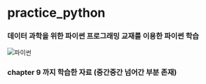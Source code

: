 # practice_python

### 데이터 과학을 위한 파이썬 프로그래밍 교재를 이용한 파이썬 학습
![파이썬](https://github.com/kgw08003/practice_python/assets/109195054/5e1e688a-ddd1-44c1-90fc-c5f515de9a75)

### chapter 9 까지 학습한 자료 (중간중간 넘어간 부분 존재)
